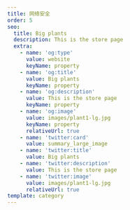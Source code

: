 ```yaml
---
title: 网络安全
order: 5
seo:
  title: Big plants
  description: This is the store page
  extra:
    - name: 'og:type'
      value: website
      keyName: property
    - name: 'og:title'
      value: Big plants
      keyName: property
    - name: 'og:description'
      value: This is the store page
      keyName: property
    - name: 'og:image'
      value: images/plant1-lg.jpg
      keyName: property
      relativeUrl: true
    - name: 'twitter:card'
      value: summary_large_image
    - name: 'twitter:title'
      value: Big plants
    - name: 'twitter:description'
      value: This is the store page
    - name: 'twitter:image'
      value: images/plant1-lg.jpg
      relativeUrl: true
template: category
---
```

